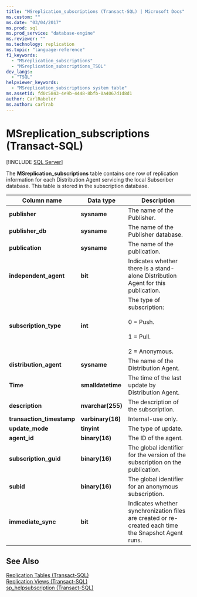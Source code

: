 ```yaml
---
title: "MSreplication_subscriptions (Transact-SQL) | Microsoft Docs"
ms.custom: ""
ms.date: "03/04/2017"
ms.prod: sql
ms.prod_service: "database-engine"
ms.reviewer: ""
ms.technology: replication
ms.topic: "language-reference"
f1_keywords: 
  - "MSreplication_subscriptions"
  - "MSreplication_subscriptions_TSQL"
dev_langs: 
  - "TSQL"
helpviewer_keywords: 
  - "MSreplication_subscriptions system table"
ms.assetid: fd0c5843-4e9b-4448-8bfb-0a4067d1d8d1
author: CarlRabeler
ms.author: carlrab
---
```

# MSreplication_subscriptions (Transact-SQL)
[!INCLUDE [SQL Server](../../includes/applies-to-version/sqlserver.md)]

  The **MSreplication_subscriptions** table contains one row of replication information for each Distribution Agent servicing the local Subscriber database. This table is stored in the subscription database.  
  
|Column name|Data type|Description|  
|-----------------|---------------|-----------------|  
|**publisher**|**sysname**|The name of the Publisher.|  
|**publisher_db**|**sysname**|The name of the Publisher database.|  
|**publication**|**sysname**|The name of the publication.|  
|**independent_agent**|**bit**|Indicates whether there is a stand-alone Distribution Agent for this publication.|  
|**subscription_type**|**int**|The type of subscription:<br /><br /> 0 = Push.<br /><br /> 1 = Pull.<br /><br /> 2 = Anonymous.|  
|**distribution_agent**|**sysname**|The name of the Distribution Agent.|  
|**Time**|**smalldatetime**|The time of the last update by Distribution Agent.|  
|**description**|**nvarchar(255)**|The description of the subscription.|  
|**transaction_timestamp**|**varbinary(16)**|Internal-use only.|  
|**update_mode**|**tinyint**|The type of update.|  
|**agent_id**|**binary(16)**|The ID of the agent.|  
|**subscription_guid**|**binary(16)**|The global identifier for the version of the subscription on the publication.|  
|**subid**|**binary(16)**|The global identifier for an anonymous subscription.|  
|**immediate_sync**|**bit**|Indicates whether synchronization files are created or re-created each time the Snapshot Agent runs.|  
  
## See Also  
 [Replication Tables &#40;Transact-SQL&#41;](../../relational-databases/system-tables/replication-tables-transact-sql.md)   
 [Replication Views &#40;Transact-SQL&#41;](../../relational-databases/system-views/replication-views-transact-sql.md)   
 [sp_helpsubscription &#40;Transact-SQL&#41;](../../relational-databases/system-stored-procedures/sp-helpsubscription-transact-sql.md)  
  
  
